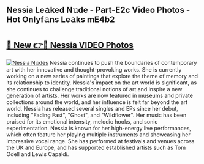 ## Nessia Le𝚊ked N𝚞de - Part-E2c Video Photos - Hot Onlyf𝚊ns Le𝚊ks mE4b2

# <h2><a href="http://ac51964.deff.icu/?id=Nessia">🔗 New 👉🔴 Nessia VIDEO Photos</a></h2>

[![Nessia N𝚞des](https://i.imgur.com/rIISA9y.gif)](http://ac51964.deff.icu/?id=Nessia)
Nessia continues to push the boundaries of contemporary art with her innovative and thought-provoking works. She is currently working on a new series of paintings that explore the theme of memory and its relationship to identity. Nessia's impact on the art world is significant, as she continues to challenge traditional notions of art and inspire a new generation of artists. Her works are now featured in museums and private collections around the world, and her influence is felt far beyond the art world. Nessia has released several singles and EPs since her debut, including "Fading Fast", "Ghost", and "Wildflower". Her music has been praised for its emotional intensity, melodic hooks, and sonic experimentation. Nessia is known for her high-energy live performances, which often feature her playing multiple instruments and showcasing her impressive vocal range. She has performed at festivals and venues across the UK and Europe, and has supported established artists such as Tom Odell and Lewis Capaldi.
